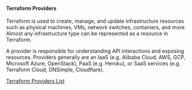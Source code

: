 #### Terraform Providers
Terraform is used to create, manage, and update infrastructure resources such as physical machines, VMs, network switches, containers, and more. Almost any infrastructure type can be represented as a resource in Terraform.

A provider is responsible for understanding API interactions and exposing resources. Providers generally are an IaaS (e.g. Alibaba Cloud, AWS, GCP, Microsoft Azure, OpenStack), PaaS (e.g. Heroku), or SaaS services (e.g. Terraform Cloud, DNSimple, Cloudflare).

[Terraform Providers List](https://www.terraform.io/docs/providers/index.html)